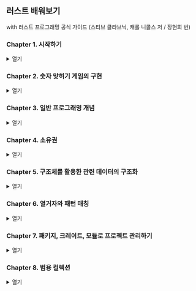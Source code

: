 ## 러스트 배워보기

with 러스트 프로그래밍 공식 가이드 (스티브 클라브닉, 캐롤 니콜스 저 / 장현희 번)

### Chapter 1. 시작하기

<details>
<summary>열기</summary>
<div markdown="1">

1.1 설치하기

- rustup을 이용해 러스트를 내려받기
- 윈도우에 rustup 설치하기

1. [러스트 공식 문서](https://www.rust-lang.org/tools/install)에 설명된 단계를 따라 설치하기
2. 러스트를 설치하기 전에 미리 Visual Studio의 C++를 사용한 데스크톱 개발 패키지와 MSVCv142, Win10 SDK, CMake 도구를 설치하기
3. 환경 변수 내 Path에 `%USERPROFILE%\.cargo\bin` 를 추가하기
4. 러스트가 설치됐다면 `rustup update`를 실행하여 최신 버전을 체크하고 `rustc --version`, `cargo --version`, `rustup --version`을 각각 체크하여 최신 버전인지 체크하기
5. VS code에서 Code Runner, Rust 확장 프로그램을 설치하기
6. 러스트용 폴더를 추가하고 main.rs 파일을 생성, 아래와 같이 적는다

```rust
fn main() {
    println!("Hello, world!")
}
```

7. 오른쪽 클릭하여 실행하고 `Hello, world!`와 `[Done] exited with code=0 in 0.884 seconds`와 같은 문구가 정상적으로 출력됐다면 환경설정을 완료한 것이다
8. Cargo.toml이 없다는 오류가 뜰 경우에는 `cargo init` 명령어를 통해 Cargo.lock과 Cargo.toml를 생성하기
9. 릴리즈를 위한 빌드는 `cargo build --release`로 실행할 수 있다
</div>
</details>

### Chapter 2. 숫자 맞히기 게임의 구현

<details>
<summary>열기</summary>
<div markdown="2">

- 숫자 맞히기 게임을 구현하기 위한 첫 번째 단계는 플레이어에게 입력할 값을 묻고, 이 입력을 처리하고 이 값이 원하는 형태인지를 확인하는 것

```rust
use std::io;

fn main() {
    println!("숫자를 맞혀봅시다!");

    println!("정답이라고 생각하는 숫자를 입력하세요.");

    // let은 변수를 생성하는 구문
    // 러스트에서 변수는 기본적으로 값을 변경할 수 없다
    // 변수명 이전에 mut 키워드를 사용하면 가변 변수를 생성할 수 있다
    // String은 표준 라이브러리가 제공하는 문자열 타입으로 UTF-8 형식으로 인코딩된 텍스트를 표현한다
    // :: 문법은 new 함수가 String타입의 연관 함수라는 점을 의미함
    // 연관 함수는 특정한 인스턴스가 아니라 타입 자체에 구현된 함수로 '정적 메서드'라고도 부른다
    let mut guess = String::new();

    // io의 연관함수(::)인 stdin 함수를 호출하면 입력값을 읽을 수 있다
    // use std::io를 명시하지 않았다면 std::io::stdin과 같이 작성해도 된다
    io::stdin().read_line(&mut guess)
        .expect("입력한 값을 읽지 못했습니다.");
    // read_line() 메서드는 사용자가 입력한 값을 문자열에 대입함과 동시에 io::Result 타입의 값을 리턴하기도 함
    // 러스트는 표준 라이브러리 안에 범용의 Result 타입을 비롯해서 여러개의 Result 타입을 정의하고 있다

    // 러스트에서는 placeholder를 {}로 사용한다
    println!("입력한 값: {}", guess);
}
```

- 크레이트는 소스 파일의 집합
- Cargo.toml 파일을 아래와 같이 수정한 후 `cargo build` 명령어를 실행하면 cargo는 해당 크레이트를 추가함

```
[dependencies]

rand = "0.6.1"
```

- `cargo build` 명령어를 실행하면 최초에 한해 Cargo.lock 파일을 생성함
- cargo는 `cargo build`가 실행될 때 Cargo.lock 파일에 기록된 의존 패키지의 버전을 사용함
- `cargo update` 명령어를 실행하면 시맨틱 버전으로 기록된 rand 패키지보다 최신 버전이 있다면 해당 버전을 다운로드 받게 됨
- 이 때 Cargo.lock에 저장되기 때문에 Cargo.toml에는 시밴틱 버전인 "0.6.1"이 그대로 적혀있고 Cargo.lock에는 "0.6.5"가 기록됨

```rust
use rand::Rng;

fn main() {
    // Rng 트레이트에서 thread_rng() 메서드를 호출하여 1~100 사이의 값을 랜덤으로 생성한다
    // 해당 변수는 불변 변수여야 하므로 mut 키워드 없이 사용한다
    let secret_number = rand::thread_rng().gen_range(1, 101);
    println!("사용자가 맞춰야 할 숫자: {}", secret_number);
    // ... 이하 동일
}
```

- 이제 입력받은 수도 있으며, 랜덤 생성한 수도 있으므로 이 두 값을 비교해야 한다

```rust
use std::cmp::Ordering;

fn main() {
    //...

    // guess는 String::new() 로 생성한 문자열이지만 secret_number는 32bit 정수이기 때문에 타입 불일치가 일어남
    // 러스트의 숫자타입에는 i32, u32, i64 등이 있으며 기본적으로 i32 타입을 사용한다
    // 타입 일치를 위해 guess 변수에 guess.trim().parse()의 결과를 바인딩하며 u32로 타입을 정의한다
    let guess: u32 = guess.trim().parse()
        .expect("입력한 값이 올바른 숫자가 안닙니다.");

    match guess.cmp(&secret_number) {
        Ordering::Less => println!("입력한 숫자가 작습니다!"),
        Ordering::Greater => println!("입력한 숫자가 큽니다!"),
        Ordering::Equal => println!("정답!"),
    }

    // ...
}
```

- 이제 두 수의 비교를 반복문을 통해 정답을 출력할 때 까지 반복해야 함
- 또한 두 수가 같다면 "정답!"을 출력하고 반복문을 종료해야 하므로 break; 구문을 넣기

```rust
loop {
    // ...
    match guess.cmp(&secret_number) {
        Ordering::Less => println!("입력한 숫자가 작습니다!"),
        Ordering::Greater => println!("입력한 숫자가 큽니다!"),
        Ordering::Equal => {
            println!("정답!");
            break;
        }
    }
    // ...
}
```

- 나머지 개선점 : 숫자가 아닌 입력을 무시하고 재입력을 요청하기

```rust
// ...
let guess: u32 = match guess.trim().parse() {
        Ok(num) => num,
        Err(_) => continue,
    };
// ...
```

</div>
</details>

### Chapter 3. 일반 프로그래밍 개념

<details>
<summary>열기</summary>
<div markdown="3">

- 러스트에도 개발자가 사용할 수 없는 예약된 키워드들이 있고 이 키워드들은 변수나 함수의 이름으로 사용할 수 없다

**3-1. 변수와 가변성**

```rust
fn main() {
    let x = 5;
    println!("x의 값: {}", x);

    x = 6;
    println!("x의 값: {}", x);
}
```

- 해당 파일을 실행하면 `cannot assign twice to immutable variable`라는 오류문을 볼 수 있다
- 출력된 오류에 따라서 변수 x를 가변 변수로 정의하면 실행된다

**3.2.1 러스트의 데이터 타입**

- 정수 타입: 각 타입은 부호가 있거나 없으며 명시적인 크기가 정해져있다

| 크기  | 부호 있음 | 부호 없음 |
| ----- | --------- | --------- |
| 8bit  | i8        | u8        |
| 16bit | i16       | u16       |
| 32bit | i32       | u32       |
| 64bit | i64       | u64       |
| arch  | isize     | usize     |

- 러스트는 소수점을 가진 숫자를 처리하기 위해 두 개의 부동 소수점 타입을 제공함(64비트 소수점 타입인 f64가 기본 타입)
- 사칙연산은 다른 프로그래밍 언어와 동일(+, -, \*, /, %)
- 불리언 타입은 `true`, `false`로 구성되어 있음
- 러스트의 문자타입인 char는 4byte 크기의 유니코드 스칼라 값이므로 ASCII보다 더 많은 문자를 표현할 수 있다

**3.2.2 러스트의 컴파운드 타입**

- 하나의 타입으로 여러개의 값을 그룹화한 타입으로 튜플과 배열 두 가지의 컴파운드 타입을 지원한다

- 튜플은 destruct 구문을 사용할 수도 있다
- 또한 튜플은 각 원소의 명시적 타입 정의가 가능하다

```rust
 let tup = (500, 6.4, 1);
    let (x, y, z) = tup;
    println!("x: {}, y: {}, z: {}", x, y, z);
    // x: 500, y: 6.4, z: 1

    let tup2: (i32, f64, u8) = (500, 6.4, 1);
    println!("{}", tup2.0); // 500

    let array = [1, 2, 3, 4, 5];
    println!("{}", array[array.len() - 1]); // 5
    println!("{}", array[array.len() / 2]); // 3
```

**3.2.3 러스트의 함수**

- 러스트의 함수는 대부분 snake case를 사용한다
- 리턴값에는 이름을 부여하지는 않지만 리턴할 값의 타입은 화살표(->) 다음에 지정해주어야 한다

```rust
fn another_function(x: i32, y: i32) {
    println!("함수에 사용된 인자 x의 값 : {}, y의 값 : {}", x, y);
}

fn five() -> i32 {
    5
} // 여기서 five()는 let x = 5와 같은 표현이다

fn main() {
    println!("five()의 값: {}", five())
}
```

**3.2.4 러스트의 if문과 루프**

- if문은 조건에 따라 코드를 분기한다
- 반드시 불리언 타입 중 하나를 리턴해야 한다

```rust
fn main() {
    let number = 6;

    if number % 4 == 0 {
        println!("변수가 4로 나누어 떨어집니다.");
    } else if number % 3 == 0 {
        println!("변수가 3으로 나누어 떨어집니다.");
    } else if number % 2 == 0 {
        println!("변수가 2로 나누어 떨어집니다.");
    } else {
        println!("변수가 2, 3, 4로는 나누어 떨어지지 않습니다.")
    }

    let condition = true;
    let number = if condition {
        5
    } else {
        6 // 이때 조건에 따른 리턴값은 일치해야 한다
    };

    println!("number의 값: {}", number); // number의 값: 5
}
```

- 루프를 이용한 반복
- 러스트에서는 loop, while, for의 세 가지 루프를 제공함

```rust
fn main() {
    let mut counter = 0;
    let result = loop {
        counter += 1;

        if counter == 10 {
            break counter * 2;
        };
    }
    println!("result = {}", result) // result = 20
}
```

- while을 이용한 조건 루프

```rust
fn main() {
    let mut number = 3;

    while number != 0 {
        println!("{}!", number);

        number -= 1;
    }
    println!("완료!")
}
```

- for를 이용한 반복

```rust
fn for_iterator() {
    let a = [10, 20, 30, 40, 50];

    for elem in a.iter() {
        println!("요소의 값: {}", elem);
    }
}

fn for_example_two() {
    for number in (1..4).rev() {
        println!("요소의 값: {}", number);
    }
}
```

</div>
</details>

### Chapter 4. 소유권

<details>
<summary>열기</summary>
<div markdown="4">

- 소유권은 러스트의 독특한 기능 중 하나로 가비지 컬렉터에 의존하지 않고도 메모리 안전성을 보장하려는 러스트만의 해법이다
- 소유권과 더불어 대여, 슬라이스, 그리고 메모리 관리법에 대해 알아두어야 한다

**4.1 소유권 규칙**

- 러스트가 다루는 각각의 값은 소유자라고 부르는 변수를 가지고 있다
- 특정 시점에 값의 소유자는 단 하나뿐
- 소유자가 범위를 벗어나면 그 값은 제거된다
- 변수의 유효범위

```rust
{   // 이 시점에서는 s를 선언하지 않았으므로 유효하지 않음
    let s = "hello"; // 이 지점부터 유효
    // 변수 s를 이용해 필요한 동작을 수행함
}   // 이 범위를 벗어나면 s는 유효하지 않음
```

- 타입들은 모두 스택에 저장되며 스코프를 벗어나면 스택에서 제거됨
- 힙에 저장되는 데이터들을 러스트가 어떻게 제거하는가?
- String 타입과 문자열 리터럴은 다르게 작동한다
- String 타입은 변경할 수 있지만 리터럴은 변경할 수 없다

```rust
fn string_literal() {
    let s = String::from("hello");
    println!("{}", s);
    // println!(s);
    // format argument must be a string literal
} // rust는 닫는 중괄호를 만나면 자동으로 drop 함수를 호출하여 메모리에서 해제한다

fn move_example() {
    // s1은 포인터, 길이, 용량으로 이루어져있다
    // 해당 포인터는 문자열의 인덱스와 값을 가지고 있음
    let s1 = String::from("hello");
    // s2 = s1을 실행하면 s1, s2의 포인터가 같은 인덱스를 가리키게 된다
    // 혹여나 s1이 drop으로 메모리에서 해제된다면 s2까지 해당 인덱스를 사용할 수 없게 되는데
    // 이런 경우 메모리의 불순화(이중 해제 에러)를 일으킬 수 있다
    let s2 = s1;
    // 따라서 s2에 s1을 대입한 경우 println!("{}, world", s1)를 실행하면
    // borrow of moved value: `s1` 와 같이 s1 값이 "이동됨(moved)"에 따라 실행 할 수 없게 된다
    // rust는 얕은 복사나 깊은 복사의 개념이 아니라 이런 식으로 첫 번째 변수(s1)를 무효화 시키므로 "이동했다"고 표현한다
    println!("{}, world", s2);
}

fn clone_example() {
    // 변수와 데이터가 상호작용하는 방식으로는 복제(clone)가 있다
    // 힙 데이터가 그대로 복사되기 때문에 복사하는 메모리의 크기에 따라서는 무거운 작업일 수도 있다
    let s1 = String::from("hello");
    let s2 = s1.clone();
    println!("{}, world! {}!", s1, s2);
}

fn copy_example() {
    let x = 5;
    let y = x;
    println!("x = {}, y = {}", x, y);
    /*
        이 코드는 정상적으로 실행되는 것 처럼 보임
        정수형 타입은 스택에 저장되므로 힙에 저장되는 타입처럼 "이동"되지 않는다
        러스트는 이렇게 스택에 저장되는 정수형 타입에 적용할 수 있는 Copy trait라는 특별한 특성을 제공한다
        u32와 같은 모든 정수형 타입, bool, char, f64와 같은 부동 소수점 타입, (i32, i32)와 같은 Copy trait를 적용된 타입을 포함하는 튜플
        하지만 (i32, String)과 같은 튜플에는 적용되지 않는다
    */
}
```

**4.2 소유권(Ownership)과 범위**

```rust
fn owner_exmaple() {
    let s = String::from("hello");
    takes_ownership(s);

    let x = 5;
    makes_copy(x);
}

fn takes_ownership(some_string: String) {
    println!("{}", some_string);
}

fn makes_copy(some_integer: i32) {
    println!("{}", some_integer);
}
```

- 리턴값과 변수의 범위

```rust
fn return_example() {
    let s1 = gives_ownership(); // 리턴값이 s1으로 옮겨짐
    let s2 = String::from("hello"); // s2 변수 생성
    let s3 = takes_and_gives_back(s2); // s2는 함수 내로 옮겨지고 s3에 리턴값이 할당됨

    println!("{}? {}!", s1, s3);
} // s1, s3은 drop되고 s2는 함수로 옮겨졌기 때문에 아무것도 일어나지 않음

fn gives_ownership() -> String {
    // 변수 some_string이 생성
    let some_string = String::from("hello");
    some_string // 이 값이 리턴되면서 호출한 함수로 옮겨짐
}

fn takes_and_gives_back(a_string: String) -> String {
    // a_string이 생성되고 리턴되면서 호출한 함수로 옮겨짐
    a_string
}
```

**4.3 참조**

- 참조 변수와 가변 참조

```rust
fn lental_example() {
    let mut s1 = String::from("hello");
    // &로 참조할 수 있으며 &s1 문법을 이용하여 "소유권은 가져오지 않는 참조"를 생성할 수 있다
    // 이 경우에는 범위를 벗어나도 drop되지 않는다
    let len = calculate_length(&s1);
    // 따라서 여기서 호출 할 수 있다
    println!("'{}'의 길이는 {}입니다.", s1, len);
    change(&mut s1);
}

fn calculate_length(s: &String) -> usize {
    s.len()
}

// 변수가 기본적으로 불변인 것처럼 참조도 기본적으로 불변이다
// fn change(some_string: &String) {
// 따라서 &mut와 같이 가변 참조로 정의해주어야 한다
fn change(some_string: &mut String) {
    some_string.push_str(", world");
}
```

- 데이터 경합은 **둘 혹은 그 이상의 포인터가 동시에 같은 데이터를 쓰거나 읽기 위해 접근할 때**, **최소한 하나의 포인터가 데이터를 쓰기 위해 사용될 때**, **데이터에 대한 접근을 동기화 할 수 있는 메커니즘이 없을 때** 일어난다
- 따라서 스코프를 임의로 설정하면 가변 참조를 여러번 사용할 수 있다

```rust
fn reference_example() {
    let mut s = String::from("hello");
    {
        let r1 = &mut s;
        println!("r1:{}", r1);
    } // scope를 임의로 설정함으로써 가변 참조를 여러 번 사용할 수 있도록 함
    let r2 = &mut s;

    // println!("r1:{}, r2:{}", r1, r2);
    println!("r2:{}", r2);
    // 따라서 cannot find value `r1` in this scope 와 같은 오류가 발생함
}
```

- 스코프를 벗어나면 메모리에서 drop되기 때문에 **죽은 참조**가 발생할 수 있다

```rust
fn death_example() -> &String {
    let s = String::from("hello");

    &s
} // 이 함수의 리턴 타입은 대여한 값을 리턴하고자 하지만 실제로 대여해 올 값이 존재하지 않는다.
```

- 어느 한 시점에 코드는 하나의 가변 참조 또는 여러 개의 불변 참조를 생성할 수는 있지만 둘 모두를 생성할 수는 없다
- 또한 참조는 항상 유효해야 한다

**4.4 슬라이스**

- 러스트에는 소유권을 갖지 않는 **슬라이스 타입**이 있다
- 이 슬라이스를 이용하면 컬렉션 전체가 아니라 컬렉션 내의 연속된 요소들을 참조할 수 있다

```rust
// 문자열 슬라이스
let s = String::from("hello world");
let hello = &s[0..5];
let world = &s[6..11];

// slice1과 slice2는 동일하게 동작함
let slice1 = &s[0..2];
let slice2 = &s[..2];

let len = s.len();
// slice3과 slice4도 동일하게 동작함
let slice3 = &s[0..len];
let slice4 = &s[..];
```

- 문자열 리터럴은 슬라이스이기 때문에 `let s = "Hello, world!;`와 같이 선언한다면 이 때 s의 타입은 `&str`이고 따라서 문자열 리터럴은 항상 불변이다

```rust
// 문자열 뿐만 하니라 배열의 슬라이스도 가능하다
let a = [1, 2, 3, 4, 5];
let slice = &a[1..3];
```

</div>
</details>

### Chapter 5. 구조체를 활용한 관련 데이터의 구조화

<details>
<summary>열기</summary>
<div markdown="5">

- 구조체는 서로 관련이 있는 여러 값을 의미 있는 하나로 모아 이름을 지정해 접근할 수 있는 사용자 정의 데이터 타입
- 구조체의 키워드는 struct로 TypeScript의 interface와 유사

```rust
struct User {
    username: String,
    email: String,
    sign_in_count: u64,
    active: bool
}

let mut user1 = User {
    email: String::from("someone@example.com"),
    username: String::from("someusername123"),
    active: true,
    sign_in_count: 1,
}

user1.email = String::from("anotheremail@example.com");

fn build_user(email: String, username: String) -> User {
    User {
        // email: email,
        // username: username,
        email,
        username,
        // 변수와 필드 이름이 동일할 때엔 필드 초기화 단축 문법을 사용할 수 있다
        active: true,
        sign_in_count: 1,
    }
}

let user2 = User {
    email: String::from("another@example.com"),
    username: String::from("anotherusername456"),
    // active: user1.active,
    // sign_in_count: user1.sign_in_count,
    ..user1 // 나머지 필드를 이렇게 정의할 수도 있다
}
```

- 튜플 구조체는 구조체에 이름을 부여하지만 필드에는 이름을 부여하지 않고 타입만 지정하는 경우를 말한다

```rust
struct Color(i32, i32, i32);
struct Point(i32, i32, i32);
// 튜플 내부가 같은 타입으로 정의되어 있지만 Color와 Point는 다른 타입임
let black Color(0, 0, 0);
let origin = Point(0, 0, 0);
```

- 러스트에서는 필드가 하나도 없는 구조체를 선언할 수도 있는데 이런 구조체를 **유사 유닛 구조체**라고 한다

```rust
struct User {
    username: &str, // missing lifetime specifier
    email: &str, // missing lifetime specifier
    sign_in_count: u64,
    active: bool
}

fn main() {
    let user1 = User {
        //...
    }
}
```

- 튜플을 이용한 사각형의 면적 계산 프로그램

```rust
fn area(width: u32, height: u32) -> u32 {
    width * height
}

fn main() {
    let width1 = 30;
    let height1 = 50;

    println!("사각형의 면적: {} 제곱 픽셀", area(width1, height1));
}
```

- 튜플을 사용해 리팩토링하기

```rust
fn area(dimensions: (u32, u32)) -> u32 {
    dimensions.0 * dimensions.1
}
```

- 구조체를 이용한 리팩토링

```rust
fn area(rectangle: &Rectangle) -> u32 {
    rectangle.width * rectangle.height
}
```

- 러스트는 디버깅 정보를 출력하는 기능을 제공하지만 구조체는 명시적으로 구현해주어야 함

```rust
#[derive(Debug)]
struct Rectangle {
    width: u32,
    height: u32,
}
```

- 함수를 구조체 내에 정의하는 법은 자바스크립트의 prototype과 비슷함

```rust
impl Rectangle {
    fn area(&self) -> u32 {
        self.width * self.height
    }

    fn can_hold(&self, other: &Rectangle) -> bool {
        self.width > other.width && self.height > other.height
    }

    // self 매개변수를 사용하지 않는 함수(연관 함수)의 정의
    // 이 연관함수는 구조체의 새로운 인스턴스를 리턴하는 생성자를 구현할 때 자주 사용됨
    fn square(width: u32, height: u32) -> Rectangle {
        Rectangle { width, height }
    }
}
```

</div>
</details>

### Chapter 6. 열거자와 패턴 매칭

<details>
<summary>열기</summary>
<div markdown="6">

**6.1 열거자(emuns) 정의하기**

- 열거자(enums)는 사용 가능한 값만 나열한 타입을 정의할 때 사용한다
- 러스트의 열거자는 F#이나 하스켈 같은 함수형 언어의 대수식 데이터 타입에 가까움
- 열거자에 나열된 각각의 값은 서로 다른 타입과 다른 수의 연관 데이터를 보유할 수 있음

```rust
enum IpAddressType {
    V4, // 열거자의 열것값
    V6,
}

fn main() {
    let home = IpAddr {
        kind: IpAddressType::V4,
        address: String::from("127.0.0.1"),
    };
    let loopback = IpAddr {
        kind: IpAddressType::V6,
        address: String::from("::1"),
    };
}

struct IpAddr {
    kind: IpAddressType,
    address: String,
}

fn route(ip_type: IpAddressType) {}

```

- 열거자의 값에는 문자열, 숫자, 구조체 등 어떤 종류의 데이터도 저장할 수 있다

```rust
enum Message {
    Quit, // 연관 데이터를 갖지 않는 열거자
    Move { x: i32, y: i32 }, // 익명 구조체를 갖는 열거자
    Write(String), // 하나의 String 값을 갖는 열거자
    ChangeColor(i32, i32, i32), // 세 개의 i32 값을 포함하는 열거자
}
/* 구조체를 사용한다면 이렇게 나누어져야 한다 ↓ */
struct QuitMessage;
struct MoveMessage {
    x: i32,
    y: i32,
}

struct WriteMessage(String);
struct ChangeColorMessage(i32, i32, i32);
```

- 러스트에 널값이라는 개념은 없지만 존재 여부를 표현하는 열거자가 Option<T>이다
- Some 대신 None값을 이용하면 러스트에게 Option<T> 열거자의 타입이 무엇인지를 알려줘야 한다

```rust
enum Option<T> {
    Some(T),
    None,
}
```

**6.2 match 흐름 제어 연산자**

- 러스트는 match라는 매우 강력한 흐름 제어 연산자를 제공함
- 패턴은 리터럴, 변수 이름, 와일드카드를 비롯해 다양한 값으로 구성할 수 있다

```rust
enum Coin {
    Penny,
    Nickle,
    Dime,
    Quarter,
}

fn value_in_cents(coin: Coin) -> u32 {
    match coin {
        Coin::Penny => 1,
        Coin::Nickle => 5,
        Coin::Dime => 10,
        Coin::Quarter => 25,
    }
}
```

- match는 반드시 모든 경우를 처리해야 함

```rust
fn plus_one(x: Option<i32>) -> Option<i32> {
    match x {
        Some(i) => Some(i + 1),
        None => None,
    }
}
```

- 모든 경우를 다 처리하고 싶지 않을 때엔 \_ 자리지정자로 대체하면 된다

```rust
fn placeholder() {
    let some_u8_value = 0u8;
    match some_u8_value {
        1 => println!("one"),
        3 => println!("three"),
        5 => println!("five"),
        7 => println!("seven"),
        _ => (), // _ 패턴은 모든 값에 일치함
    }
}
```

- if let 문법은 여러 경우 중 한 가지만 처리하고 나머지는 고려하고 싶지 않을 때 사용한다
- 또한 if let 문법은 if let ~ else 표현식으로도 사용할 수 있다

```rust
fn iflet() {
    let some_u8_value = Some(0u8);
    if let Some(3) = some_u8_value {
        println!("three!");
    } else {
        println!("not three...");
    }
}
```

</div>
</details>

### Chapter 7. 패키지, 크레이트, 모듈로 프로젝트 관리하기

<details>
<summary>열기</summary>
<div markdown="7">

- 기능을 그룹화하는 것 외에도 구현을 캡슐화하면 코드를 재사용할 수 있다
- 러스트는 코드의 구조를 관리하기 위한 몇 가지 기능을 제공한다
  - 패키지: 크레이트를 빌드, 테스트, 공유할 수 있는 카고의 기능
  - 크레이트: 라이브러리나 실행 파일을 생성하는 모듈의 트리
  - 모듈과 use: 코드의 구조와 범위, 그리고 경로의 접근성을 제어하는 기능
  - 경로: 구조체, 함수, 혹은 모듈 등의 이름을 결정하는 방식

**7.1 패키지와 크레이트**

- 크레이트는 하나의 바이너리 혹은 라이브러리로 크레이트 루트는 러스트 컴파일러가 컴파일을 시작해서 크레이트의 루트 모듈을 만들어내는 소스 파일이다
- 패키지는 일련의 기능을 제공하는 하나 혹은 그 이상의 크레이트로 구성된다

```cmd
> cargo new my-project
> ls my-project

Mode                 LastWriteTime         Length Name
----                 -------------         ------ ----
d-----      2021-06-05   오후 9:36                src
-a----      2021-06-05   오후 9:36            229 Cargo.toml

> ls my-project/src

Mode                 LastWriteTime         Length Name
----                 -------------         ------ ----
-a----      2021-06-05   오후 9:36             45 main.rs
```

**7.2 모듈을 이용한 범위와 접근성 제어**

- 모듈은 크레이트의 코드를 그룹화해서 가독성과 재사용성을 향상하는 방법이다

```
cargo new --lib restaurant
> ls restaurant
Mode                 LastWriteTime         Length Name
----                 -------------         ------ ----
d-----      2021-06-05   오후 9:42                src
-a----      2021-06-05   오후 9:42            229 Cargo.toml

> ls restaurant/src
Mode                 LastWriteTime         Length Name
----                 -------------         ------ ----
-a----      2021-06-05   오후 9:42             95 lib.rs
```

- 레스토랑 시설을 구분하여 모듈로 정의해보자

```rust
mod front_of_house {
    mod hosting {
        fn add_to_waitlist() {}

        fn seat_at_table() {}
    }

    mod serving {
        fn take_order() {}

        fn serve_order() {}

        fn take_payment() {}
    }
}
```

**7.3 경로를 이용해 모듈 트리의 아이템 참조하기**

- 절대 경로: 크레이트 이름이나 crate 리터럴을 이용해 크레이트 루트부터 시작하는 경로
- 상대 경로: 현재 모듈로부터 시작해서 self, super 혹은 현재 모듈의 식별자를 이용함
- 하지만 절대경로나 상대경로는 해당 모듈이나 열거자가 pub으로 공개되지 않으면 참조할 수 없다
- 또한, 해당 모듈이 가진 함수나 하위 모듈 또한 기본적으로 은폐되기 때문에 사용하고자 할 때엔 pub 키워드로 열어주어야 함

```rust
mod front_of_house {
    pub mod hosting {
        pub fn add_to_waitlist() {}
    }
}

pub fn eat_at_restaurant() {
    // 절대 경로: 현재 crate -> front_of_house -> hosting -> add_to_waitlist();
    crate::front_of_house::hosting::add_to_waitlist();

    // 상대 경로: 같은 소스파일 내에 있는 front_of_house를 참조
    front_of_house::hosting::add_to_waitlist();
}
```

- 상대 경로는 `super` 키워드를 이용해 부모 모듈부터 시작할 수도 있다 (마치 파일 시스템 경로의 ..같은 것)

```rust
fn serve_order() {}

mod back_of_house {
    fn fix_incorrect_order() {
        cook_order();
        super::serve_order();
        // super 키워드를 통해 루트 모듈 crate에 접근하여 serve_order()를 찾음
    }

    fn cook_order() {}
}
```

- 구조체를 정의할 때 `pub` 키워드를 사용하면 구조체는 공개되지만 구조체의 필드는 비공개임
- 반면 열거자를 공개하면 모든 열것값 또한 공개된다

```rust
mod back_of_house {
    // seasonal_fruit는 비공개 필드임
    pub struct Breakfast {
        pub toast: String,
        seasonal_fruit: String,
    }

    impl Breakfast {
        pub fn summer(toast: &str) -> Breakfast {
            Breakfast {
                toast: String::from(toast),
                seasonal_fruit: String::from("복숭아"),
            }
        }
    }

    // 열거자를 public처리하면 모든 열것값도 public 처리 된다
    pub enum Appetizer {
        Soup,
        Salad,
    }
}

pub fn eat_at_restaurant() {
    let mut meal = back_of_house::Breakfast::summer("호밀빵");
    meal.toast = String::from("밀빵");
    // meal.seasonal_fruit;
    // field `seasonal_fruit` of struct `back_of_house::Breakfast` is private
    crate::front_of_house::hosting::add_to_waitlist(); // module `hosting` is private
    front_of_house::hosting::add_to_waitlist();
    // 아무런 문제 없이 열것값을 사용할 수 있다
    let order1 = back_of_house::Appetizer::Soup;
    let order2 = back_of_house::Appetizer::Salad;
}
```

**7.4 모듈 사용하기, 내보내기**

- `use` 키워드를 사용하여 경로를 현재 범위로 가져오면 현재 범위의 아이템인 것 처럼 호출할 수 있다 (import와 비슷)

```rust
mod front_of_house {
    pub mod hosting {
    //...
    }
}
use crate::front_of_house::hosting;
// use self::front_of_house::hosting; 로도 정의할 수 있다
pub fn eat_at_restaurant() {
    hosting::add_to_waitlist();
    // 'crate::front_of_house' 부분을 생략 가능하다
}
```

- `as` 키워드를 사용하면 새로운 이름을 부여할 수 있다

```rust
use std::io::Result as IoResult;

fn function1() -> IoResult<()> {
    //...
}
```

- `pub use` 키워드로 이름을 다시 내보내기

```rust
mod front_of_house {
    pub mod hosting {
        pub fn add_to_waitlist() {}
    }
}

// export default와 비슷한 문법으로 해당 크레이터를 외부로 내보낼 수 있음
pub use crate::front_of_house::hosting;

pub fn eat_at_restaurant() {
    hosting::add_to_waitlist();
}
```

**7.5 외부 패키지의 사용**

- Cargo.toml 파일 내 dependencies에 정의하고 카고를 통해 해당 패키지를 내려받으면 `use` 커맨드와 함께 어디서든 사용할 수 있다
- 중첩 경로의 사용

```rust
// use std::io;
// use std::cmp::Ordering
use std::{io, cmp::Ordering};

// use std::io;
// use std::io::Write;
use std::io::{self, Write};
```

- 글롭 연산자

```rust
use std::collections::*;
```

</div>
</details>

### Chapter 8. 범용 컬렉션

<details>
<summary>열기</summary>
<div markdown="8">

- 러스트의 표준 라이브러리는 여러 종류의 컬렉션을 포함하고 있다
- 그 중에 **벡터**, **문자열**, **해시 맵**이 대표적인 컬렉션

**8.1. 벡터**

- 벡터 생성하기

```rust
let v: Vec<i32> = Vec::new();
```

</div>
</details>
